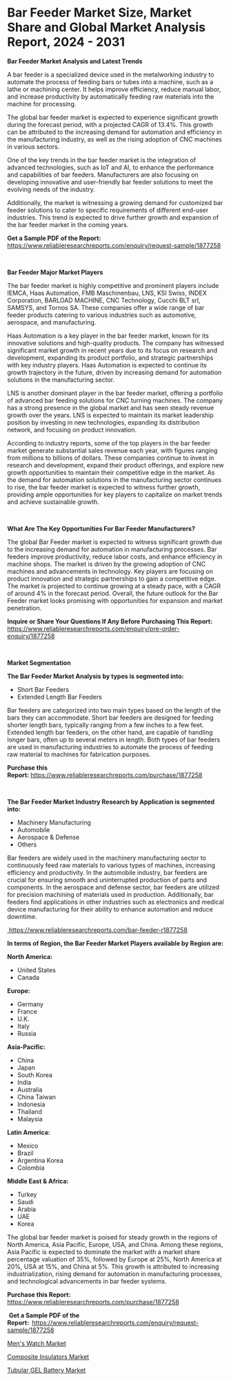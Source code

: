 <p><h1>Bar Feeder Market Size, Market Share and Global Market Analysis Report, 2024 - 2031</h1></p><p><strong>Bar Feeder Market Analysis and Latest Trends</strong></p>
<p><p>A bar feeder is a specialized device used in the metalworking industry to automate the process of feeding bars or tubes into a machine, such as a lathe or machining center. It helps improve efficiency, reduce manual labor, and increase productivity by automatically feeding raw materials into the machine for processing.</p><p>The global bar feeder market is expected to experience significant growth during the forecast period, with a projected CAGR of 13.4%. This growth can be attributed to the increasing demand for automation and efficiency in the manufacturing industry, as well as the rising adoption of CNC machines in various sectors.</p><p>One of the key trends in the bar feeder market is the integration of advanced technologies, such as IoT and AI, to enhance the performance and capabilities of bar feeders. Manufacturers are also focusing on developing innovative and user-friendly bar feeder solutions to meet the evolving needs of the industry.</p><p>Additionally, the market is witnessing a growing demand for customized bar feeder solutions to cater to specific requirements of different end-user industries. This trend is expected to drive further growth and expansion of the bar feeder market in the coming years.</p></p>
<p><strong>Get a Sample PDF of the Report:&nbsp;</strong> <a href="https://www.reliableresearchreports.com/enquiry/request-sample/1877258">https://www.reliableresearchreports.com/enquiry/request-sample/1877258</a></p>
<p>&nbsp;</p>
<p><strong>Bar Feeder Major Market Players</strong></p>
<p><p>The bar feeder market is highly competitive and prominent players include IEMCA, Haas Automation, FMB Maschinenbau, LNS, KSI Swiss, INDEX Corporation, BARLOAD MACHINE, CNC Technology, Cucchi BLT srl, SAMSYS, and Tornos SA. These companies offer a wide range of bar feeder products catering to various industries such as automotive, aerospace, and manufacturing.</p><p>Haas Automation is a key player in the bar feeder market, known for its innovative solutions and high-quality products. The company has witnessed significant market growth in recent years due to its focus on research and development, expanding its product portfolio, and strategic partnerships with key industry players. Haas Automation is expected to continue its growth trajectory in the future, driven by increasing demand for automation solutions in the manufacturing sector.</p><p>LNS is another dominant player in the bar feeder market, offering a portfolio of advanced bar feeding solutions for CNC turning machines. The company has a strong presence in the global market and has seen steady revenue growth over the years. LNS is expected to maintain its market leadership position by investing in new technologies, expanding its distribution network, and focusing on product innovation.</p><p>According to industry reports, some of the top players in the bar feeder market generate substantial sales revenue each year, with figures ranging from millions to billions of dollars. These companies continue to invest in research and development, expand their product offerings, and explore new growth opportunities to maintain their competitive edge in the market. As the demand for automation solutions in the manufacturing sector continues to rise, the bar feeder market is expected to witness further growth, providing ample opportunities for key players to capitalize on market trends and achieve sustainable growth.</p></p>
<p>&nbsp;</p>
<p><strong>What Are The Key Opportunities For Bar Feeder Manufacturers?</strong></p>
<p><p>The global Bar Feeder market is expected to witness significant growth due to the increasing demand for automation in manufacturing processes. Bar feeders improve productivity, reduce labor costs, and enhance efficiency in machine shops. The market is driven by the growing adoption of CNC machines and advancements in technology. Key players are focusing on product innovation and strategic partnerships to gain a competitive edge. The market is projected to continue growing at a steady pace, with a CAGR of around 4% in the forecast period. Overall, the future outlook for the Bar Feeder market looks promising with opportunities for expansion and market penetration.</p></p>
<p><strong>Inquire or Share Your Questions If Any Before Purchasing This Report:</strong> <a href="https://www.reliableresearchreports.com/enquiry/pre-order-enquiry/1877258">https://www.reliableresearchreports.com/enquiry/pre-order-enquiry/1877258</a></p>
<p>&nbsp;</p>
<p><strong>Market Segmentation</strong></p>
<p><strong>The Bar Feeder Market Analysis by types is segmented into:</strong></p>
<p><ul><li>Short Bar Feeders</li><li>Extended Length Bar Feeders</li></ul></p>
<p><p>Bar feeders are categorized into two main types based on the length of the bars they can accommodate. Short bar feeders are designed for feeding shorter length bars, typically ranging from a few inches to a few feet. Extended length bar feeders, on the other hand, are capable of handling longer bars, often up to several meters in length. Both types of bar feeders are used in manufacturing industries to automate the process of feeding raw material to machines for fabrication purposes.</p></p>
<p><strong>Purchase this Report:&nbsp;</strong><a href="https://www.reliableresearchreports.com/purchase/1877258">https://www.reliableresearchreports.com/purchase/1877258</a></p>
<p>&nbsp;</p>
<p><strong>The Bar Feeder Market Industry Research by Application is segmented into:</strong></p>
<p><ul><li>Machinery Manufacturing</li><li>Automobile</li><li>Aerospace & Defense</li><li>Others</li></ul></p>
<p><p>Bar feeders are widely used in the machinery manufacturing sector to continuously feed raw materials to various types of machines, increasing efficiency and productivity. In the automobile industry, bar feeders are crucial for ensuring smooth and uninterrupted production of parts and components. In the aerospace and defense sector, bar feeders are utilized for precision machining of materials used in production. Additionally, bar feeders find applications in other industries such as electronics and medical device manufacturing for their ability to enhance automation and reduce downtime.</p></p>
<p><a href="https://www.reliableresearchreports.com/bar-feeder-r1877258">&nbsp;https://www.reliableresearchreports.com/bar-feeder-r1877258</a></p>
<p><strong>In terms of Region, the Bar Feeder Market Players available by Region are:</strong></p>
<p>
    <p> <strong> North America: </strong>
        <ul>
            <li>United States</li>
            <li>Canada</li>
        </ul>
        </p> 
    <p> <strong> Europe: </strong>
        <ul>
            <li>Germany</li>
            <li>France</li>
            <li>U.K.</li>
            <li>Italy</li>
            <li>Russia</li>
        </ul>
        </p> 
    <p> <strong> Asia-Pacific: </strong>
        <ul>
            <li>China</li>
            <li>Japan</li>
            <li>South Korea</li>
            <li>India</li>
            <li>Australia</li>
            <li>China Taiwan</li>
            <li>Indonesia</li>
            <li>Thailand</li>
            <li>Malaysia</li>
        </ul>
        </p> 
    <p> <strong> Latin America: </strong>
        <ul>
            <li>Mexico</li>
            <li>Brazil</li>
            <li>Argentina Korea</li>
            <li>Colombia</li>
        </ul>
        </p> 
    <p> <strong> Middle East & Africa: </strong>
        <ul>
            <li>Turkey</li>
            <li>Saudi</li>
            <li>Arabia</li>
            <li>UAE</li>
            <li>Korea</li>
        </ul>
    </p>
    </p>
<p><p>The global bar feeder market is poised for steady growth in the regions of North America, Asia Pacific, Europe, USA, and China. Among these regions, Asia Pacific is expected to dominate the market with a market share percentage valuation of 35%, followed by Europe at 25%, North America at 20%, USA at 15%, and China at 5%. This growth is attributed to increasing industrialization, rising demand for automation in manufacturing processes, and technological advancements in bar feeder systems.</p></p>
<p><strong>Purchase this Report: </strong><a href="https://www.reliableresearchreports.com/purchase/1877258">https://www.reliableresearchreports.com/purchase/1877258</a></p>
<p>&nbsp;<strong>Get a Sample PDF of the Report:&nbsp;&nbsp;</strong><a href="https://www.reliableresearchreports.com/enquiry/request-sample/1877258">https://www.reliableresearchreports.com/enquiry/request-sample/1877258</a></p>
<p><strong></strong></p>
<p><p><a href="https://view.publitas.com/reportprime-1/mens-watch-market-size-share-analysis-growth-trends-forecast-2024-2031/">Men's Watch Market</a></p><p><a href="https://github.com/mabenkhyari11/Market-Research-Report-List-1/blob/main/composite-insulators-market.md">Composite Insulators Market</a></p><p><a href="https://github.com/wzvucnjn4/Market-Research-Report-List-1/blob/main/tubular-gel-battery-market.md">Tubular GEL Battery Market</a></p></p>